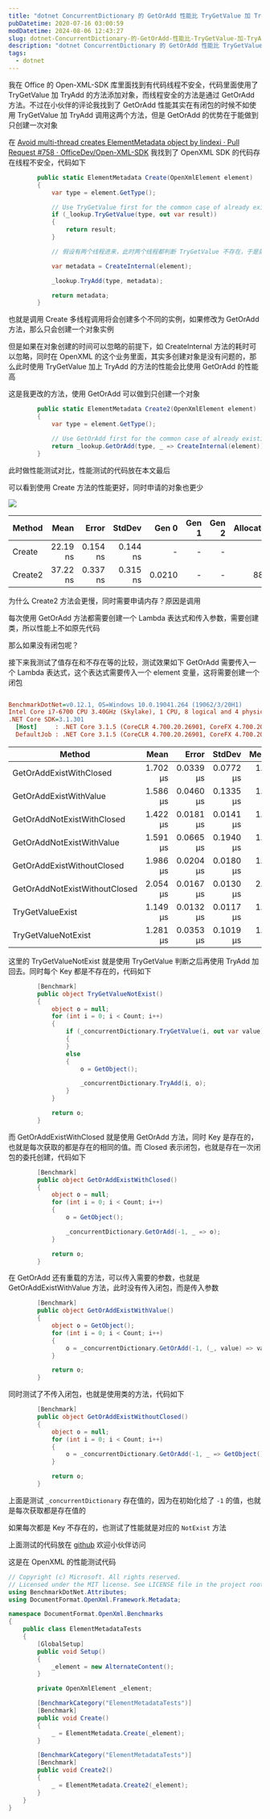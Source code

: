 ```yaml
---
title: "dotnet ConcurrentDictionary 的 GetOrAdd 性能比 TryGetValue 加 TryAdd 低"
pubDatetime: 2020-07-16 03:00:59
modDatetime: 2024-08-06 12:43:27
slug: dotnet-ConcurrentDictionary-的-GetOrAdd-性能比-TryGetValue-加-TryAdd-低
description: "dotnet ConcurrentDictionary 的 GetOrAdd 性能比 TryGetValue 加 TryAdd 低"
tags:
  - dotnet
---
```





我在 Office 的 Open-XML-SDK 库里面找到有代码线程不安全，代码里面使用了 TryGetValue 加 TryAdd 的方法添加对象，而线程安全的方法是通过 GetOrAdd 方法。不过在小伙伴的评论我找到了 GetOrAdd 性能其实在有闭包的时候不如使用 TryGetValue 加 TryAdd 调用这两个方法，但是 GetOrAdd 的优势在于能做到只创建一次对象

<!--more-->


<!-- CreateTime:2020/7/16 11:00:59 -->



在 [Avoid multi-thread creates ElementMetadata object by lindexi · Pull Request #758 · OfficeDev/Open-XML-SDK](https://github.com/OfficeDev/Open-XML-SDK/pull/758 ) 我找到了 OpenXML SDK 的代码存在线程不安全，代码如下

```csharp
        public static ElementMetadata Create(OpenXmlElement element)
        {
            var type = element.GetType();

            // Use TryGetValue first for the common case of already existing types to limit number of allocations
            if (_lookup.TryGetValue(type, out var result))
            {
                return result;
            }

            // 假设有两个线程进来，此时两个线程都判断 TryGetValue 不存在，于是就会使用 CreateInternal 创建对象

            var metadata = CreateInternal(element);

            _lookup.TryAdd(type, metadata);

            return metadata;
        }
```

也就是调用 Create 多线程调用将会创建多个不同的实例，如果修改为 GetOrAdd 方法，那么只会创建一个对象实例

但是如果在对象创建的时间可以忽略的前提下，如 CreateInternal 方法的耗时可以忽略，同时在 OpenXML 的这个业务里面，其实多创建对象是没有问题的，那么此时使用 TryGetValue 加上 TryAdd 的方法的性能会比使用 GetOrAdd 的性能高

这是我更改的方法，使用 GetOrAdd 可以做到只创建一个对象

```csharp
        public static ElementMetadata Create2(OpenXmlElement element)
        {
            var type = element.GetType();

            // Use GetOrAdd first for the common case of already existing types to limit number of allocations
            return _lookup.GetOrAdd(type, _ => CreateInternal(element));
        }
```

此时做性能测试对比，性能测试的代码放在本文最后

可以看到使用 Create 方法的性能更好，同时申请的对象也更少

<!-- ![](images/img-dotnet ConcurrentDictionary 的 GetOrAdd 性能比 TryGetValue 加-modify-8517b91c64bbfd8768aa27b4190fa4b0.png) -->

![](images/img-lindexi%2F2020716116373889.jpg)

|  Method |     Mean |    Error |   StdDev |  Gen 0 | Gen 1 | Gen 2 | Allocated |
|-------- |---------:|---------:|---------:|-------:|------:|------:|----------:|
|  Create | 22.19 ns | 0.154 ns | 0.144 ns |      - |     - |     - |         - |
| Create2 | 37.22 ns | 0.337 ns | 0.315 ns | 0.0210 |     - |     - |      88 B |

为什么 Create2 方法会更慢，同时需要申请内存？原因是调用

每次使用 GetOrAdd 方法都需要创建一个 Lambda 表达式和传入参数，需要创建类，所以性能上不如原先代码

那么如果没有闭包呢？

接下来我测试了值存在和不存在等的比较，测试效果如下 GetOrAdd 需要传入一个 Lambda 表达式，这个表达式需要传入一个 element 变量，这将需要创建一个闭包

``` ini

BenchmarkDotNet=v0.12.1, OS=Windows 10.0.19041.264 (19062/3/20H1)
Intel Core i7-6700 CPU 3.40GHz (Skylake), 1 CPU, 8 logical and 4 physical cores
.NET Core SDK=3.1.301
  [Host]     : .NET Core 3.1.5 (CoreCLR 4.700.20.26901, CoreFX 4.700.20.27001), X64 RyuJIT
  DefaultJob : .NET Core 3.1.5 (CoreCLR 4.700.20.26901, CoreFX 4.700.20.27001), X64 RyuJIT


```

|                        Method |     Mean |     Error |    StdDev |   Median |
|------------------------------ |---------:|----------:|----------:|---------:|
|       GetOrAddExistWithClosed | 1.702 μs | 0.0339 μs | 0.0772 μs | 1.659 μs |
|        GetOrAddExistWithValue | 1.586 μs | 0.0460 μs | 0.1335 μs | 1.518 μs |
|    GetOrAddNotExistWithClosed | 1.422 μs | 0.0181 μs | 0.0141 μs | 1.417 μs |
|     GetOrAddNotExistWithValue | 1.591 μs | 0.0665 μs | 0.1940 μs | 1.529 μs |
|    GetOrAddExistWithoutClosed | 1.986 μs | 0.0204 μs | 0.0180 μs | 1.991 μs |
| GetOrAddNotExistWithoutClosed | 2.054 μs | 0.0167 μs | 0.0130 μs | 2.057 μs |
|              TryGetValueExist | 1.149 μs | 0.0132 μs | 0.0117 μs | 1.144 μs |
|           TryGetValueNotExist | 1.281 μs | 0.0353 μs | 0.1019 μs | 1.229 μs |


这里的 TryGetValueNotExist 就是使用 TryGetValue 判断之后再使用 TryAdd 加回去。同时每个 Key 都是不存在的，代码如下

```csharp
        [Benchmark]
        public object TryGetValueNotExist()
        {
            object o = null;
            for (int i = 0; i < Count; i++)
            {
                if (_concurrentDictionary.TryGetValue(i, out var value))
                {
                }
                else
                {
                    o = GetObject();

                    _concurrentDictionary.TryAdd(i, o);
                }
            }

            return o;
        }
```

而 GetOrAddExistWithClosed 就是使用 GetOrAdd 方法，同时 Key 是存在的，也就是每次获取的都是存在的相同的值。而 Closed 表示闭包，也就是存在一次闭包的委托创建，代码如下

```csharp
        [Benchmark]
        public object GetOrAddExistWithClosed()
        {
            object o = null;
            for (int i = 0; i < Count; i++)
            {
                o = GetObject();

                _concurrentDictionary.GetOrAdd(-1, _ => o);
            }

            return o;
        }
```

在 GetOrAdd 还有重载的方法，可以传入需要的参数，也就是 GetOrAddExistWithValue 方法，此时没有传入闭包，而是传入参数

```csharp
        [Benchmark]
        public object GetOrAddExistWithValue()
        {
            object o = GetObject();
            for (int i = 0; i < Count; i++)
            {
                o = _concurrentDictionary.GetOrAdd(-1, (_, value) => value, o);
            }

            return o;
        }
```

同时测试了不传入闭包，也就是使用类的方法，代码如下

```csharp
        [Benchmark]
        public object GetOrAddExistWithoutClosed()
        {
            object o = null;
            for (int i = 0; i < Count; i++)
            {
                o = _concurrentDictionary.GetOrAdd(-1, _ => GetObject());
            }

            return o;
        }
```

上面是测试 `_concurrentDictionary` 存在值的，因为在初始化给了 `-1` 的值，也就是每次获取都是存在值的

如果每次都是 Key 不存在的，也测试了性能就是对应的 `NotExist` 方法

上面测试的代码放在 [github](https://github.com/lindexi/lindexi_gd/tree/4f1793cb116e8609ec09c2c6f00c63413ba96aca/YawyahunecafeCorekeenaine ) 欢迎小伙伴访问

这是在 OpenXML 的性能测试代码

```csharp
// Copyright (c) Microsoft. All rights reserved.
// Licensed under the MIT license. See LICENSE file in the project root for full license information.
using BenchmarkDotNet.Attributes;
using DocumentFormat.OpenXml.Framework.Metadata;

namespace DocumentFormat.OpenXml.Benchmarks
{
    public class ElementMetadataTests
    {
        [GlobalSetup]
        public void Setup()
        {
            _element = new AlternateContent();
        }

        private OpenXmlElement _element;

        [BenchmarkCategory("ElementMetadataTests")]
        [Benchmark]
        public void Create()
        {
            _ = ElementMetadata.Create(_element);
        }

        [BenchmarkCategory("ElementMetadataTests")]
        [Benchmark]
        public void Create2()
        {
            _ = ElementMetadata.Create2(_element);
        }
    }
}
```

